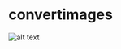 # convertimages

![alt text]([https://github.com/[username]/[reponame]/blob/[branch]/image.jpg](https://github.com/ophiuchus44/convertimages/blob/main/Screenshot%202023-07-15%20at%2010.36.22%20AM.png)https://github.com/ophiuchus44/convertimages/blob/main/Screenshot%202023-07-15%20at%2010.36.22%20AM.png?raw=true)

